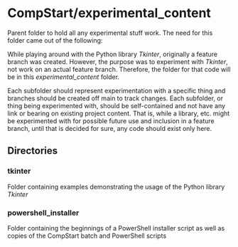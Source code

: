# CompStart/experimental_content

Parent folder to hold all any experimental stuff work. The need for this folder came out of the following:

While playing around with the Python library _Tkinter_, originally a feature branch was created. However, the purpose was to experiment with _Tkinter_, not work on an actual feature branch. Therefore, the folder for that code will be in this _experimental_content_ folder.

Each subfolder should represent experimentation with a specific thing and branches should be created off main to track changes. Each subfolder, or thing being experimented with, should be self-contained and not have any link or bearing on existing project content. That is, while a library, etc. might be experimented with for possible future use and inclusion in a feature branch, until that is decided for sure, any code should exist only here.

## Directories

### tkinter

Folder containing examples demonstrating the usage of the Python library _Tkinter_

### powershell_installer

Folder containing the beginnings of a PowerShell installer script as well as copies of the CompStart batch and PowerShell scripts
